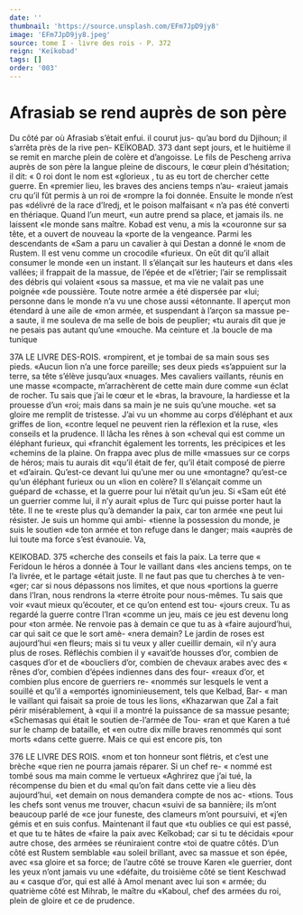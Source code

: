 ```yaml
---
date: ''
thumbnail: 'https://source.unsplash.com/EFm7JpD9jy8'
image: 'EFm7JpD9jy8.jpeg'
source: tome I - livre des rois - P. 372
reign: 'Keïkobad'
tags: []
order: '003'
---
```


# Afrasiab se rend auprès de son père

Du côté par où Afrasiab s’était enfui. il courut jus- qu’au bord du Djihoun; il s’arrêta près de la rive pen-
KEÏKOBAD. 373 dant sept jours, et le huitième il se remit en marche
plein de colère et d’angoisse. Le fils de Pescheng arriva
auprès de son père la langue pleine de discours, le cœur plein d’hésitation; il dit: « 0 roi dont le nom est «glorieux , tu as eu tort de chercher cette guerre. En «premier lieu, les braves des anciens temps n’au- «raieut jamais cru qu’il fût permis à un roi de «rompre la foi donnée. Ensuite le monde n’est pas «délivré de la race d’Iredj, et le poison malfaisant
« n’a pas été converti en thériaque. Quand l’un meurt,
«un autre prend sa place, et jamais ils. ne laissent «le monde sans maître. Kobad est venu, a mis la «couronne sur sa tête, et a ouvert de nouveau la «porte de la vengeance. Parmi les descendants de «Sam a paru un cavalier à qui Destan a donné le «nom de Rustem. Il est venu comme un crocodile «furieux. On eût dit qu’il allait consumer le monde
«en un instant. Il s’élançait sur les hauteurs et dans
«les vallées; il frappait de la massue, de l’épée et de
«l’étrier; l’air se remplissait des débris qui volaient
«sous sa massue, et ma vie ne valait pas une poignée
«de poussière. Toute notre armée a été dispersée par
«lui; personne dans le monde n’a vu une chose aussi «étonnante. Il aperçut mon étendard à une aile de
«mon armée, et suspendant à l’arçon sa massue pe-
a saute, il me souleva de ma selle de bois de peuplier; «tu aurais dit que je ne pesais pas autant qu’une «mouche. Ma ceinture et .la boucle de ma tunique

37A LE LIVRE DES-ROIS.
«rompirent, et je tombai de sa main sous ses pieds. «Aucun lion n’a une force pareille; ses deux pieds
«s’appuient sur la terre, sa tête s’élève jusqu’aux
«nuages. Mes cavaliers vaillants, réunis en une masse «compacte, m’arrachèrent de cette main dure comme
«un éclat de rocher. Tu sais que j’ai le cœur et le
«bras, la bravoure, la hardiesse et la prouesse d’un «roi; mais dans sa main je ne suis qu’une mouche.
«et sa gloire me remplit de tristesse. J’ai vu un «homme au corps d’éléphant et aux griffes de lion,
«contre lequel ne peuvent rien la réflexion et la ruse, «les conseils et la prudence. Il lâcha les rênes à son «cheval qui est comme un éléphant furieux, qui «franchit également les torrents, les précipices et les «chemins de la plaine. On frappa avec plus de mille
«massues sur ce corps de héros; mais tu aurais dit «qu’il était de fer, qu’il était composé de pierre et
«d’airain. Qu’est-ce devant lui qu’une mer ou une «montagne? qu’est-ce qu’un éléphant furieux ou un
«lion en colère? Il s’élançait comme un guépard de
«chasse, et la guerre pour lui n’était qu’un jeu. Si
«Sam eût été un guerrier comme lui, il n’y aurait
«plus de Turc qui puisse porter haut la tête. Il ne te «reste plus qu’à demander la paix, car ton armée
«ne peut lui résister. Je suis un homme qui ambi- «tienne la possession du monde, je suis le soutien «de ton armée et ton refuge dans le danger; mais «auprès de lui toute ma force s’est évanouie. Va,

KEIKOBAD. 375 «cherche des conseils et fais la paix. La terre que
« Feridoun le héros a donnée à Tour le vaillant dans «les anciens temps, on te l’a livrée, et le partage «était juste. Il ne faut pas que tu cherches à te ven- «ger; car si nous dépassons nos limites, et que nous «portions la guerre dans l’Iran, nous rendrons la «terre étroite pour nous-mêmes. Tu sais que voir «vaut mieux qu’écouter, et ce qu’on entend est tou-
«jours creux. Tu as regardé la guerre contre l’Iran «comme un jeu, mais ce jeu est devenu long pour «ton armée. Ne renvoie pas à demain ce que tu as à «faire aujourd’hui, car qui sait ce que le sort amè- «nera demain? Le jardin de roses est aujourd’hui «en fleurs; mais si tu veux y aller cueillir demain, «il n’y aura plus de roses. Réfléchis combien il y
«avait’de housses d’or, combien de casques d’or et de «boucliers d’or, combien de chevaux arabes avec des
« rênes d’or, combien d’épées indiennes dans des four-
«reaux d’or, et combien plus encore de guerriers re- «nommés sur lesquels le vent a souillé et qu’il a «emportés ignominieusement, tels que Kelbad, Bar-
« man le vaillant qui faisait sa proie de tous les lions, «Khazarwan que Zal a fait périr misérablement, à
«qui il a montré la puissance de sa massue pesante; «Schemasas qui était le soutien de-l’armée de Tou-
«ran et que Karen a tué sur le champ de bataille, et «en outre dix mille braves renommés qui sont morts «dans cette guerre. Mais ce qui est encore pis, ton

376 LE LIVRE DES ROIS.
«nom et ton honneur sont flétris, et c’est une brèche
«que rien ne pourra jamais réparer. Si un chef re- « nommé est tombé sous ma main comme le vertueux «Aghrirez que j’ai tué, la récompense du bien et du
«mal qu’on fait dans cette vie a lieu dès aujourd’hui,
«et demain on nous demandera compte de nos ac- «tions. Tous les chefs sont venus me trouver, chacun «suivi de sa bannière; ils m’ont beaucoup parlé de
«ce jour funeste, des clameurs m’ont poursuivi, et «j’en gémis et en suis confus. Maintenant il faut que
«tu oublies ce qui est passé, et que tu te hâtes de «faire la paix avec Keîkobad; car si tu te décidais «pour autre chose, des armées se réuniraient contre «toi de quatre côtés. D’un côté est Rustem semblable
«au soleil brillant, avec sa massue et son épée, avec
«sa gloire et sa force; de l’autre côté se trouve Karen
«le guerrier, dont les yeux n’ont jamais vu une «défaite, du troisième côté se tient Keschwad au
« casque d’or, qui est allé à Amol menant avec lui son
« armée; du quatrième côté est Mihrab, le maître du «Kaboul, chef des armées du roi, plein de gloire et ce de prudence.
